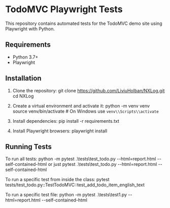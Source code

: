 # TodoMVC Playwright Tests

This repository contains automated tests for the TodoMVC demo site using Playwright with Python.

## Requirements
- Python 3.7+
- Playwright

## Installation
1. Clone the repository:
   git clone https://github.com/LiviuHolban/NXLog.git
   cd NXLog

2. Create a virtual environment and activate it:
   python -m venv venv
   source venv/bin/activate  # On Windows use `venv\\Scripts\\activate`

3. Install dependencies:
   pip install -r requirements.txt

4. Install Playwright browsers:
   playwright install

## Running Tests
To run all tests:
   python -m pytest .\tests\test_todo.py --html=report.html --self-contained-html
   or just
   pytest .\tests\test_todo.py --html=report.html --self-contained-html

To run a specific test from inside the class:
    pytest tests/test_todo.py::TestTodoMVC::test_add_todo_item_english_text 

To run a specific test file:
   python -m pytest .\tests\test1.py --html=report.html --self-contained-html


